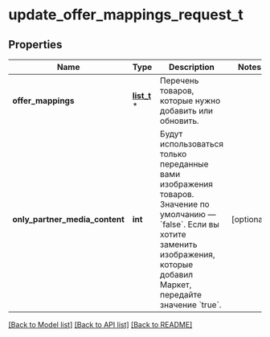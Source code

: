 # update_offer_mappings_request_t

## Properties
Name | Type | Description | Notes
------------ | ------------- | ------------- | -------------
**offer_mappings** | [**list_t**](update_offer_mapping_dto.md) \* | Перечень товаров, которые нужно добавить или обновить. | 
**only_partner_media_content** | **int** | Будут использоваться только переданные вами изображения товаров.  Значение по умолчанию — &#x60;false&#x60;. Если вы хотите заменить изображения, которые добавил Маркет, передайте значение &#x60;true&#x60;.  | [optional] 

[[Back to Model list]](../README.md#documentation-for-models) [[Back to API list]](../README.md#documentation-for-api-endpoints) [[Back to README]](../README.md)



